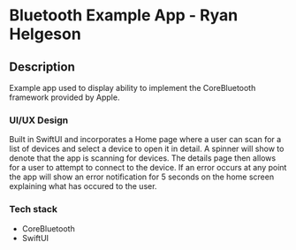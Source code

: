 # Bluetooth Example App - Ryan Helgeson

## Description
Example app used to display ability to implement the CoreBluetooth framework provided by Apple.

### UI/UX Design
Built in SwiftUI and incorporates a Home page where a user can scan for a list of devices and select a device to open it in detail. A spinner will show to denote that the app is scanning for devices. The details page then allows for a user to attempt to connect to the device. If an error occurs at any point the app will show an error notification for 5 seconds on the home screen explaining what has occured to the user.

### Tech stack
- CoreBluetooth
- SwiftUI


